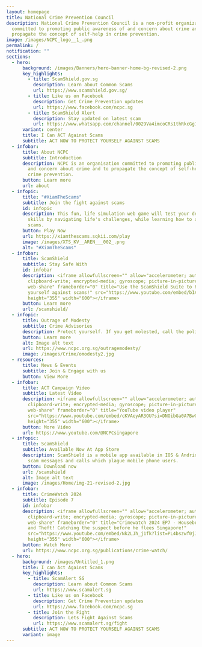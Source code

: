 ```yaml
---
layout: homepage
title: National Crime Prevention Council
description: National Crime Prevention Council is a non-profit organization
  committed to promoting public awareness of and concern about crime and to
  propagate the concept of self-help in crime prevention.
image: /images/NCPC_logo__1_.png
permalink: /
notification: ""
sections:
  - hero:
      background: /images/Banners/hero-banner-home-bg-revised-2.png
      key_highlights:
        - title: ScamShield.gov.sg
          description: Learn about Common Scams
          url: https://www.scamshield.gov.sg/
        - title: Like us on Facebook
          description: Get Crime Prevention updates
          url: https://www.facebook.com/ncpc.sg
        - title: ScamShield Alert
          description: Stay updated on latest scam
          url: https://www.whatsapp.com/channel/0029Va4imcoCRs1thRkcGg1b
      variant: center
      title: I Can ACT Against Scams
      subtitle: ACT NOW TO PROTECT YOURSELF AGAINST SCAMS
  - infobar:
      title: About NCPC
      subtitle: Introduction
      description: NCPC is an organisation committed to promoting public awareness of
        and concern about crime and to propagate the concept of self-help in
        crime prevention.
      button: Learn more
      url: about
  - infopic:
      title: "#XiamTheScams"
      subtitle: Join the fight against scams
      id: infopic
      description: This fun, life simulation web game will test your decision-making
        skills by navigating life's challenges, while learning how to avoid
        scams.
      button: Play Now
      url: https://xiamthescams.sqkii.com/play
      image: /images/XTS_KV__AREN___002_.png
      alt: "#XiamTheScams"
  - infobar:
      title: ScamShield
      subtitle: Stay Safe With
      id: infobar
      description: <iframe allowfullscreen="" allow="accelerometer; autoplay;
        clipboard-write; encrypted-media; gyroscope; picture-in-picture;
        web-share" frameborder="0" title="Use the ScamShield Suite to Protect
        yourself against scams!" src="https://www.youtube.com/embed/bIAo--B3V3A"
        height="355" width="600"></iframe>
      button: Learn more
      url: /scamshield/
  - infopic:
      title: Outrage of Modesty
      subtitle: Crime Advisories
      description: Protect yourself. If you get molested, call the police.
      button: Learn more
      alt: Image alt text
      url: https://www.ncpc.org.sg/outragemodesty/
      image: /images/Crime/omodesty2.jpg
  - resources:
      title: News & Events
      subtitle: Join & Engage with us
      button: View More
  - infobar:
      title: ACT Campaign Video
      subtitle: Latest Video
      description: <iframe allowfullscreen="" allow="accelerometer; autoplay;
        clipboard-write; encrypted-media; gyroscope; picture-in-picture;
        web-share" frameborder="0" title="YouTube video player"
        src="https://www.youtube.com/embed/cKVAeyAR3OU?si=DNOibGa0A7Bw0MXc"
        height="355" width="600"></iframe>
      button: More Video
      url: https://www.youtube.com/@NCPCsingapore
  - infopic:
      title: ScamShield
      subtitle: Available Now At App Store
      description: ScamShield is a mobile app available in IOS & Andriod that fight
        scam messages and calls which plague mobile phone users.
      button: Download now
      url: /scamshield
      alt: Image alt text
      image: /images/Home/img-21-revised-2.jpg
  - infobar:
      title: CrimeWatch 2024
      subtitle: Episode 7
      id: infobar
      description: <iframe allowfullscreen="" allow="accelerometer; autoplay;
        clipboard-write; encrypted-media; gyroscope; picture-in-picture;
        web-share" frameborder="0" title="Crimewatch 2024 EP7 - Housebreaking
        and Theft! Catching the suspect before he flees Singapore!"
        src="https://www.youtube.com/embed/Nk2LJh_j1fk?list=PL4bszwf0jJI7v_CVRgQvtE5osYtrM-VqV"
        height="355" width="600"></iframe>
      button: Watch More
      url: https://www.ncpc.org.sg/publications/crime-watch/
  - hero:
      background: /images/Untitled_1.png
      title: I can Act Against Scams
      key_highlights:
        - title: ScamAlert SG
          description: Learn about Common Scams
          url: https://www.scamalert.sg
        - title: Like us on Facebook
          description: Get Crime Prevention updates
          url: https://www.facebook.com/ncpc.sg
        - title: Join the Fight
          description: Lets Fight Against Scams
          url: https://www.scamalert.sg/fight
      subtitle: ACT NOW TO PROTECT YOURSELF AGAINST SCAMS
      variant: image
---
```

